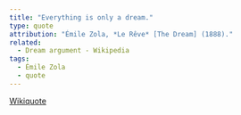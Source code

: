 ```yaml
---
title: "Everything is only a dream."
type: quote
attribution: "Émile Zola, *Le Rêve* [The Dream] (1888)."
related:
  - Dream argument - Wikipedia
tags:
  - Émile Zola
  - quote
---
```

[Wikiquote](https://en.wikiquote.org/wiki/%C3%89mile_Zola)